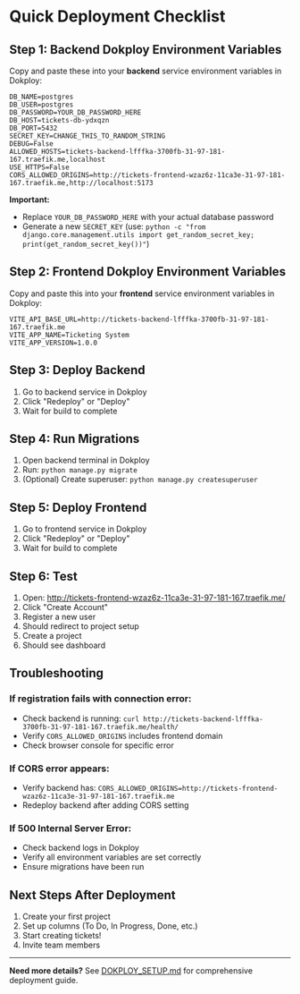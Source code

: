 # Quick Deployment Checklist

## Step 1: Backend Dokploy Environment Variables

Copy and paste these into your **backend** service environment variables in Dokploy:

```
DB_NAME=postgres
DB_USER=postgres
DB_PASSWORD=YOUR_DB_PASSWORD_HERE
DB_HOST=tickets-db-ydxqzn
DB_PORT=5432
SECRET_KEY=CHANGE_THIS_TO_RANDOM_STRING
DEBUG=False
ALLOWED_HOSTS=tickets-backend-lfffka-3700fb-31-97-181-167.traefik.me,localhost
USE_HTTPS=False
CORS_ALLOWED_ORIGINS=http://tickets-frontend-wzaz6z-11ca3e-31-97-181-167.traefik.me,http://localhost:5173
```

**Important:** 
- Replace `YOUR_DB_PASSWORD_HERE` with your actual database password
- Generate a new `SECRET_KEY` (use: `python -c "from django.core.management.utils import get_random_secret_key; print(get_random_secret_key())"`)

## Step 2: Frontend Dokploy Environment Variables

Copy and paste this into your **frontend** service environment variables in Dokploy:

```
VITE_API_BASE_URL=http://tickets-backend-lfffka-3700fb-31-97-181-167.traefik.me
VITE_APP_NAME=Ticketing System
VITE_APP_VERSION=1.0.0
```

## Step 3: Deploy Backend

1. Go to backend service in Dokploy
2. Click "Redeploy" or "Deploy"
3. Wait for build to complete

## Step 4: Run Migrations

1. Open backend terminal in Dokploy
2. Run: `python manage.py migrate`
3. (Optional) Create superuser: `python manage.py createsuperuser`

## Step 5: Deploy Frontend

1. Go to frontend service in Dokploy
2. Click "Redeploy" or "Deploy"
3. Wait for build to complete

## Step 6: Test

1. Open: http://tickets-frontend-wzaz6z-11ca3e-31-97-181-167.traefik.me/
2. Click "Create Account"
3. Register a new user
4. Should redirect to project setup
5. Create a project
6. Should see dashboard

## Troubleshooting

### If registration fails with connection error:
- Check backend is running: `curl http://tickets-backend-lfffka-3700fb-31-97-181-167.traefik.me/health/`
- Verify `CORS_ALLOWED_ORIGINS` includes frontend domain
- Check browser console for specific error

### If CORS error appears:
- Verify backend has: `CORS_ALLOWED_ORIGINS=http://tickets-frontend-wzaz6z-11ca3e-31-97-181-167.traefik.me`
- Redeploy backend after adding CORS setting

### If 500 Internal Server Error:
- Check backend logs in Dokploy
- Verify all environment variables are set correctly
- Ensure migrations have been run

## Next Steps After Deployment

1. Create your first project
2. Set up columns (To Do, In Progress, Done, etc.)
3. Start creating tickets!
4. Invite team members

---

**Need more details?** See [DOKPLOY_SETUP.md](./DOKPLOY_SETUP.md) for comprehensive deployment guide.
